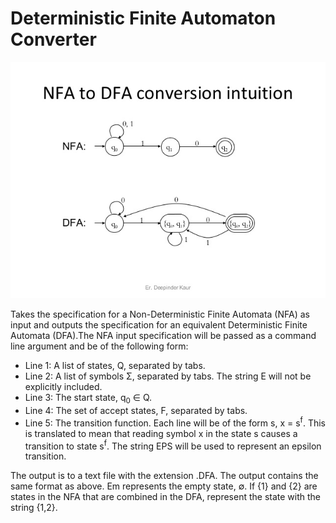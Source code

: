 # Deterministic Finite Automaton Converter

![Alt text](https://github.com/jordanott/Deterministic-Finite-Automaton-Converter/blob/master/nfa_to_dfa.jpg "DFA Converter")

Takes the specification for a Non-Deterministic Finite Automata (NFA) as input and outputs the specification for an equivalent Deterministic Finite Automata (DFA).The NFA input specification will be passed as a command line argument and be of the following form:
   * Line 1: A list of states, Q, separated by tabs.
   * Line 2: A list of symbols Σ, separated by tabs. The string E will not be explicitly included.
   * Line 3: The start state, q<sub>0</sub> ∈ Q.
   * Line 4: The set of accept states, F, separated by tabs.
   * Line 5: The transition function. Each line will be of the form s, x = s<sup>f</sup>. This is translated to mean that reading symbol x in the state s causes a transition to state s<sup>f</sup>. The string EPS will be used to represent an epsilon transition.

The output is to a text file with the extension .DFA. The output contains the same format as above. Em represents the empty state, ∅. If {1} and {2} are states in the NFA that are combined in the DFA, represent the state with the string {1,2}.
  
